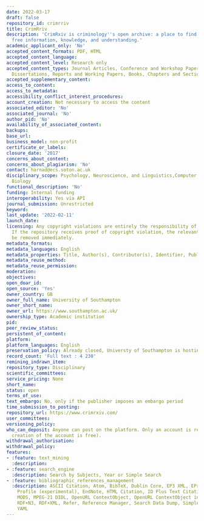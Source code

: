 ```yaml
---
date: 2022-03-17
draft: false
repository_id: crimrriv
title: CrimRriv
description: 'CrimRxiv is criminology''s open archive: a place to find and provide
  free information, knowledge, and understanding.'
academic_applicant_only: 'No'
accepted_content_formats: PDF, HTML
accepted_content_language:
accepted_content_level: Research only
accepted_content_types: Journal Articles, Conference and Workshop Papers, Theses and
  Dissertations, Reports and Working Papers, Books, Chapters and Sections, Preprints
accepted_supplementary_content:
access_to_content:
access_to_metadata:
accessibility_conflict_interest_procedures:
account_creation: Not necessary to access the content
associated_editor: 'No'
associated_journal: 'No'
author_pid: 'No'
availability_of_associated_content:
backups:
base_url:
business_model: non-profit
certificate_or_labels:
closure_date: '2017'
concerns_about_content:
concerns_about_plagiarism: 'No'
contact: harnad@ecs.soton.ac.uk
disciplinary_scope: Psychology, Neuroscience, and Linguistics,Computer Science, Philosophy,
  Biology
functional_description: 'No'
funding: Internal funding
interoperability: Yes via API
journal_submission: Unrestricted
keyword:
last_update: '2022-02-11'
launch_date:
licensing: Any copyright violations are entirely the responsibility of the authors/depositors.
  If the repository receives proof of copyright violation, the relevant item will
  be removed immediately.
metadata_formats:
metadata_languages: English
metadata_properties: Title, Author(s), Contributor(s), Identifier, Published on,
metadata_reuse_method:
metadata_reuse_permission:
moderation:
objectives:
open_doar_id:
open_source: 'Yes'
owner_country: GB
owner_full_name: University of Southampton
owner_short_name:
owner_url: https://www.southampton.ac.uk/
ownership_type: Academic institution
pid:
peer_review_status:
persistent_of_content:
platform:
platform_languages: English
preservation_policy: Already closed, Universty of Southampton is hosting all data
record_count: 'Full text : 4 230'
remining_indrawn_item:
repository_type: Disciplinary
scientific_committees:
service_pricing: None
short_name:
status: open
terms_of_use:
text_embargo: No, only if the publisher imposes an embargo period
time_submission_to_posting:
repository_url: https://www.crimrxiv.com/
user_committees:
versioning_policy:
who_can_deposit: Anyone can post on the platform. Only an account is required ( The
  creation of the account is free).
withdrawal_authorisation:
withdrawal_policy:
features:
- :feature: text_mining
  :description:
- :feature: search_engine
  :description: Search by Subjects, Year or Simple Search
- :feature: bibliographic_references_management
  :description: ASCII Citation, Atom, BibTeX, Dublin Core, EP3 XML, EPrints Application
    Profile (experimental), EndNote, HTML Citation, ID Plus Text Citation, JSON, METS,
    MODS, MPEG-21 DIDL, OpenURL ContextObject, OpenURL ContextObject in Span, RDF+N-Triples,
    RDF+N3, RDF+XML, Refer, Reference Manager, Search Data Dump, Simple Metadata,
    YAML
---
```



